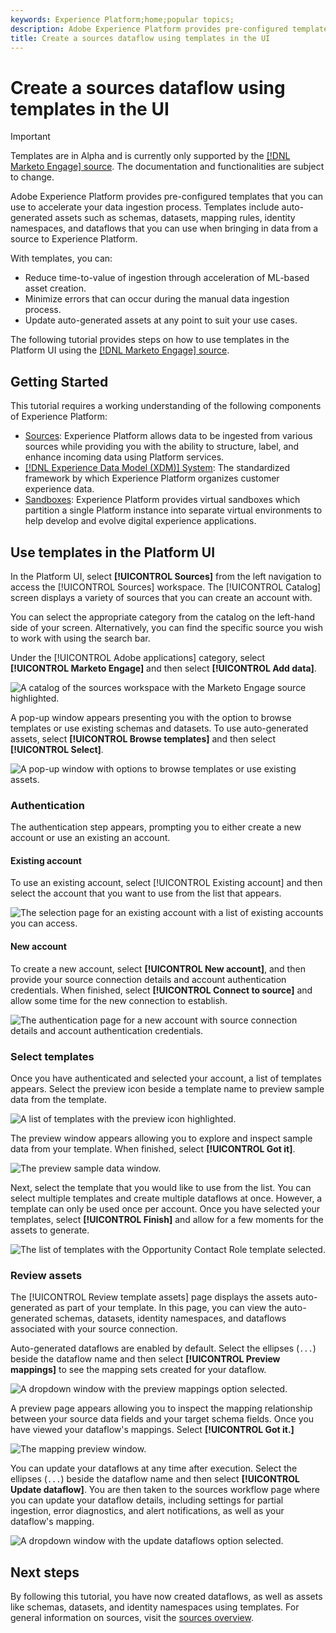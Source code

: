 ```yaml
---
keywords: Experience Platform;home;popular topics; 
description: Adobe Experience Platform provides pre-configured templates that you can use to accelerate your data ingestion process. Templates include auto-generated assets such as schemas, datasets, mapping rules, identity namespaces, and dataflows that you can use when bringing in data from a source to Experience Platform.
title: Create a sources dataflow using templates in the UI
---
```

# Create a sources dataflow using templates in the UI

>[!IMPORTANT]
>
>Templates are in Alpha and is currently only supported by the [[!DNL Marketo Engage] source](./connectors/adobe-applications/marketo/marketo.md). The documentation and functionalities are subject to change.

Adobe Experience Platform provides pre-configured templates that you can use to accelerate your data ingestion process. Templates include auto-generated assets such as schemas, datasets, mapping rules, identity namespaces, and dataflows that you can use when bringing in data from a source to Experience Platform.

With templates, you can:

* Reduce time-to-value of ingestion through acceleration of ML-based asset creation.
* Minimize errors that can occur during the manual data ingestion process.
* Update auto-generated assets at any point to suit your use cases.

The following tutorial provides steps on how to use templates in the Platform UI using the [[!DNL Marketo Engage] source](./connectors/adobe-applications/marketo/marketo.md).

## Getting Started

This tutorial requires a working understanding of the following components of Experience Platform:

* [Sources](../../home.md): Experience Platform allows data to be ingested from various sources while providing you with the ability to structure, label, and enhance incoming data using Platform services.
* [[!DNL Experience Data Model (XDM)] System](../../../xdm/home.md): The standardized framework by which Experience Platform organizes customer experience data.
* [Sandboxes](../../../sandboxes/home.md): Experience Platform provides virtual sandboxes which partition a single Platform instance into separate virtual environments to help develop and evolve digital experience applications.

## Use templates in the Platform UI

In the Platform UI, select **[!UICONTROL Sources]** from the left navigation to access the [!UICONTROL Sources] workspace. The [!UICONTROL Catalog] screen displays a variety of sources that you can create an account with.

You can select the appropriate category from the catalog on the left-hand side of your screen. Alternatively, you can find the specific source you wish to work with using the search bar.

Under the [!UICONTROL Adobe applications] category, select **[!UICONTROL Marketo Engage]** and then select **[!UICONTROL Add data]**.

![A catalog of the sources workspace with the Marketo Engage source highlighted.](../../images/tutorials/templates/catalog.png)

A pop-up window appears presenting you with the option to browse templates or use existing schemas and datasets. To use auto-generated assets, select **[!UICONTROL Browse templates]** and then select **[!UICONTROL Select]**.

![A pop-up window with options to browse templates or use existing assets.](../../images/tutorials/templates/browse-templates.png)

### Authentication

The authentication step appears, prompting you to either create a new account or use an existing an account.

#### Existing account

To use an existing account, select [!UICONTROL Existing account] and then select the account that you want to use from the list that appears.

![The selection page for an existing account with a list of existing accounts you can access.](../../images/tutorials/templates/existing-account.png)

#### New account

To create a new account, select **[!UICONTROL New account]**,  and then provide your source connection details and account authentication credentials. When finished, select **[!UICONTROL Connect to source]** and allow some time for the new connection to establish.

![The authentication page for a new account with source connection details and account authentication credentials.](../../images/tutorials/templates/new-account.png)

### Select templates

Once you have authenticated and selected your account, a list of templates appears. Select the preview icon beside a template name to preview sample data from the template.

![A list of templates with the preview icon highlighted.](../../images/tutorials/templates/templates.png)

The preview window appears allowing you to explore and inspect sample data from your template. When finished, select **[!UICONTROL Got it]**.

![The preview sample data window.](../../images/tutorials/templates/preview-sample-data.png)

Next, select the template that you would like to use from the list. You can select multiple templates and create multiple dataflows at once. However, a template can only be used once per account. Once you have selected your templates, select **[!UICONTROL Finish]** and allow for a few moments for the assets to generate.

![The list of templates with the Opportunity Contact Role template selected.](../../images/tutorials/templates/select-template.png)
 
### Review assets

The [!UICONTROL Review template assets] page displays the assets auto-generated as part of your template. In this page, you can view the auto-generated schemas, datasets, identity namespaces, and dataflows associated with your source connection.

Auto-generated dataflows are enabled by default. Select the ellipses (`...`) beside the dataflow name and then select **[!UICONTROL Preview mappings]** to see the mapping sets created for your dataflow. 

![A dropdown window with the preview mappings option selected.](../../images/tutorials/templates/preview.png)

A preview page appears allowing you to inspect the mapping relationship between your source data fields and your target schema fields. Once you have viewed your dataflow's mappings. Select **[!UICONTROL Got it.]**

![The mapping preview window.](../../images/tutorials/templates/preview-mappings.png)

You can update your dataflows at any time after execution. Select the ellipses (`...`) beside the dataflow name and then select **[!UICONTROL Update dataflow]**. You are then taken to the sources workflow page where you can update your dataflow details, including settings for partial ingestion, error diagnostics, and alert notifications, as well as your dataflow's mapping.

![A dropdown window with the update dataflows option selected.](../../images/tutorials/templates/update.png)

## Next steps

By following this tutorial, you have now created dataflows, as well as assets like schemas, datasets, and identity namespaces using templates. For general information on sources, visit the [sources overview](../../home.md).